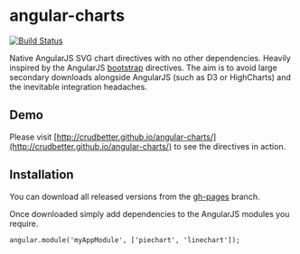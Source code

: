 angular-charts
================

[![Build Status](https://secure.travis-ci.org/crudbetter/angular-charts.svg)](http://travis-ci.org/crudbetter/angular-charts)

Native AngularJS SVG chart directives with no other dependencies. Heavily inspired by the AngularJS [bootstrap](https://github.com/angular-ui/bootstrap) directives. The aim is to avoid large secondary downloads alongside AngularJS (such as D3 or HighCharts) and the inevitable integration headaches.

## Demo

Please visit [http://crudbetter.github.io/angular-charts/](http://crudbetter.github.io/angular-charts/) to see the directives in action.

## Installation

You can download all released versions from the [gh-pages](http:/github.com/crudbetter/angular-charts/tree/gh-pages) branch.

Once downloaded simply add dependencies to the AngularJS modules you require.

	angular.module('myAppModule', ['piechart', 'linechart']);

